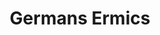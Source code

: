 ---
category: residents
layout: post
title: Germans Ermics
profession: graphic design
website: www.germansermics.com
image:
- /images/residents/germansermics_01.png
---